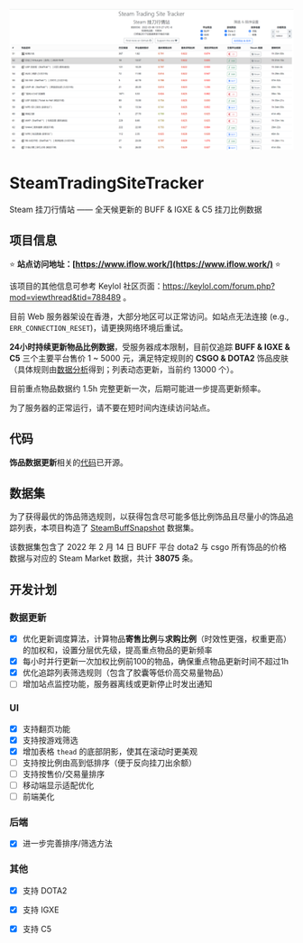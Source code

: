 ![](./titlepage.png)

# SteamTradingSiteTracker

Steam 挂刀行情站 —— 全天候更新的 BUFF & IGXE & C5 挂刀比例数据

## 项目信息

:star: **站点访问地址：[https://www.iflow.work/](https://www.iflow.work/)** :star:

该项目的其他信息可参考 Keylol 社区页面：https://keylol.com/forum.php?mod=viewthread&tid=788489 。

目前 Web 服务器架设在香港，大部分地区可以正常访问。如站点无法连接 (e.g., `ERR_CONNECTION_RESET`)，请更换网络环境后重试。

**24小时持续更新物品比例数据**，受服务器成本限制，目前仅追踪 **BUFF & IGXE & C5** 三个主要平台售价 1 ~ 5000 元，满足特定规则的 **CSGO & DOTA2** 饰品皮肤（具体规则由[数据分析](https://github.com/EricZhu-42/SteamTradingSiteTracker/blob/main/SteamBuffSnapshot/demo.ipynb)得到；列表动态更新，当前约 13000 个）。

目前重点物品数据约 1.5h 完整更新一次，后期可能进一步提高更新频率。

为了服务器的正常运行，请不要在短时间内连续访问站点。

## 代码

**饰品数据更新**相关的[代码](https://github.com/EricZhu-42/SteamTradingSiteTracker/tree/main/scripts)已开源。

## 数据集

为了获得最优的饰品筛选规则，以获得包含尽可能多低比例饰品且尽量小的饰品追踪列表，本项目构造了 [SteamBuffSnapshot](https://github.com/EricZhu-42/SteamTradingSiteTracker/tree/main/SteamBuffSnapshot) 数据集。

该数据集包含了 2022 年 2 月 14 日 BUFF 平台 dota2 与 csgo 所有饰品的价格数据与对应的 Steam Market 数据，共计 **38075** 条。

## 开发计划

### 数据更新

- [x] 优化更新调度算法，计算物品**寄售比例**与**求购比例**（时效性更强，权重更高）的加权和，设置分层优先级，提高重点物品的更新频率
- [x] 每小时并行更新一次加权比例前100的物品，确保重点物品更新时间不超过1h
- [x] 优化追踪列表筛选规则（包含了胶囊等低价高交易量物品）
- [ ] 增加站点监控功能，服务器离线或更新停止时发出通知 

### UI

- [x] 支持翻页功能
- [x] 支持按游戏筛选
- [x] 增加表格 `thead` 的底部阴影，使其在滚动时更美观
- [ ] 支持按比例由高到低排序（便于反向挂刀出余额）
- [ ] 支持按售价/交易量排序
- [ ] 移动端显示适配优化
- [ ] 前端美化

### 后端

- [x] 进一步完善排序/筛选方法

### 其他

- [x] 支持 DOTA2
- [x] 支持 IGXE
- [x] 支持 C5

